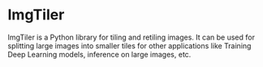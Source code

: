 # ImgTiler
ImgTiler is a Python library for tiling and retiling images. It can be used for splitting large images into smaller tiles for other applications like Training Deep Learning models, inference on large images, etc.

